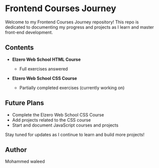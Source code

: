 # Frontend Courses Journey

Welcome to my Frontend Courses Journey repository! This repo is dedicated to documenting my progress and projects as I learn and master front-end development.

## Contents

- **Elzero Web School HTML Course**
    - Full exercises answered

- **Elzero Web School CSS Course**
    - Partially completed exercises (currently working on)

## Future Plans

- Complete the Elzero Web School CSS Course
- Add projects related to the CSS course
- Start and document JavaScript courses and projects

Stay tuned for updates as I continue to learn and build more projects!

## Author

Mohammed waleed

